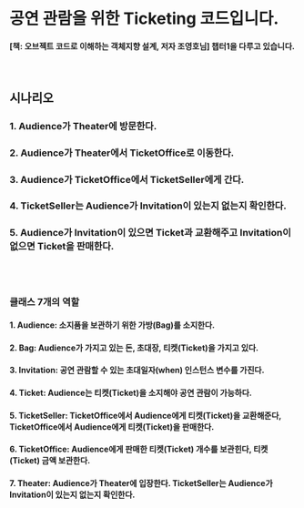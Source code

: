 # 공연 관람을 위한 Ticketing 코드입니다.
#### [책: 오브젝트 코드로 이해하는 객체지향 설계, 저자 조영호님] 챕터1을 다루고 있습니다. 
<br/>

## 시나리오
### 1. Audience가 Theater에 방문한다.
### 2. Audience가 Theater에서 TicketOffice로 이동한다.
### 3. Audience가 TicketOffice에서 TicketSeller에게 간다.
### 4. TicketSeller는 Audience가 Invitation이 있는지 없는지 확인한다.
### 5. Audience가 Invitation이 있으면 Ticket과 교환해주고 Invitation이 없으면 Ticket을 판매한다.
<br/><br/>


### 클래스 7개의 역할
#### 1. Audience: 소지품을 보관하기 위한 가방(Bag)를 소지한다.
#### 2. Bag: Audience가 가지고 있는 돈, 초대장, 티켓(Ticket)을 가지고 있다.
#### 3. Invitation: 공연 관람할 수 있는 초대일자(when) 인스턴스 변수를 가진다.
#### 4. Ticket: Audience는 티켓(Ticket)을 소지해야 공연 관람이 가능하다.
#### 5. TicketSeller: TicketOffice에서 Audience에게 티켓(Ticket)을 교환해준다, TicketOffice에서 Audience에게 티켓(Ticket)을 판매한다.
#### 6. TicketOffice: Audience에게 판매한 티켓(Ticket) 개수를 보관힌다, 티켓(Ticket) 금액 보관한다.
#### 7. Theater: Audience가 Theater에 입장한다. TicketSeller는 Audience가 Invitation이 있는지 없는지 확인한다.
